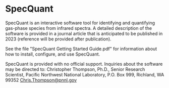 # SpecQuant
SpecQuant is an interactive software tool for identifying and quantifying gas-phase species from infrared spectra. A detailed description of the software is provided in a journal article that is anticipated to be published in 2023 (reference will be provided after publication).

See the file "SpecQuant Getting Started Guide.pdf" for information about how to install, configure, and use SpecQuant.

SpecQuant is provided with no official support. Inquiries about the software may be directed to:
Christopher Thompson, Ph.D., Senior Research Scientist, Pacific Northwest National Laboratory, P.O. Box 999, Richland, WA 99352
Chris.Thompson@pnnl.gov
